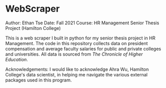 # WebScraper

Author: Ethan Tse
Date: Fall 2021
Course: HR Management Senior Thesis Project (Hamilton College)

This is a web scraper I built in python for my senior thesis project in HR Management. The code in this repository collects data on president compensation and average faculty salaries for public and private colleges and universities. All data is sourced from *The Chronicle of Higher Education*.

Acknowledgements:
I would like to acknowledge Ahra Wu, Hamilton College's data scientist, in helping me navigate the various external packages used in this program.

